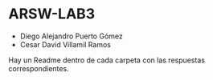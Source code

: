 # ARSW-LAB3

- Diego Alejandro Puerto Gómez
- Cesar David Villamil Ramos

Hay un Readme dentro de cada carpeta con las respuestas correspondientes.